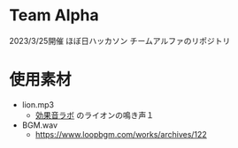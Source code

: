# Team Alpha

2023/3/25開催 ほぼ日ハッカソン チームアルファのリポジトリ

# 使用素材

- lion.mp3
  - [効果音ラボ](https://soundeffect-lab.info/sound/animal/) のライオンの鳴き声１
- BGM.wav
  - <https://www.loopbgm.com/works/archives/122>
